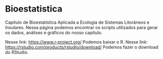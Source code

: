 # Bioestatistica
Capítulo de Bioestatística Aplicada a Ecologia de Sistemas Litorâneos e Insulares.
Nessa página podemos encontrar os scripts utilizados para gerar os dados, análises e gráficos do nosso capítulo. 

Nesse link: https://www.r-project.org/ Podemos baixar o R.
Nesse link: https://rstudio.com/products/rstudio/download/ Podemos fazer o download do RStudio.

